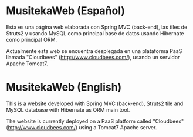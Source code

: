 MusitekaWeb (Español)
=====================
Esta es una página web elaborada con Spring MVC (back-end), las tiles de Struts2 y usando MySQL como principal base de datos usando Hibernate como principal ORM.

Actualmente esta web se encuentra desplegada en una plataforma PaaS llamada "Cloudbees" (http://www.cloudbees.com/), usando un servidor Apache Tomcat7.

MusitekaWeb (English)
=====================
This is a website developed with Spring MVC (back-end), Struts2 tile and MySQL database with Hibernate as ORM main tool.

The website is currently deployed on a PaaS platform called "Cloudbees" (http://www.cloudbees.com/) using a Tomcat7 Apache server.
